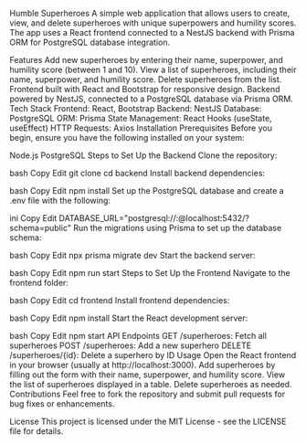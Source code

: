 Humble Superheroes
A simple web application that allows users to create, view, and delete superheroes with unique superpowers and humility scores. The app uses a React frontend connected to a NestJS backend with Prisma ORM for PostgreSQL database integration.

Features
Add new superheroes by entering their name, superpower, and humility score (between 1 and 10).
View a list of superheroes, including their name, superpower, and humility score.
Delete superheroes from the list.
Frontend built with React and Bootstrap for responsive design.
Backend powered by NestJS, connected to a PostgreSQL database via Prisma ORM.
Tech Stack
Frontend: React, Bootstrap
Backend: NestJS
Database: PostgreSQL
ORM: Prisma
State Management: React Hooks (useState, useEffect)
HTTP Requests: Axios
Installation
Prerequisites
Before you begin, ensure you have the following installed on your system:

Node.js
PostgreSQL
Steps to Set Up the Backend
Clone the repository:

bash
Copy
Edit
git clone <repository-url>
cd backend
Install backend dependencies:

bash
Copy
Edit
npm install
Set up the PostgreSQL database and create a .env file with the following:

ini
Copy
Edit
DATABASE_URL="postgresql://<username>:<password>@localhost:5432/<database-name>?schema=public"
Run the migrations using Prisma to set up the database schema:

bash
Copy
Edit
npx prisma migrate dev
Start the backend server:

bash
Copy
Edit
npm run start
Steps to Set Up the Frontend
Navigate to the frontend folder:

bash
Copy
Edit
cd frontend
Install frontend dependencies:

bash
Copy
Edit
npm install
Start the React development server:

bash
Copy
Edit
npm start
API Endpoints
GET /superheroes: Fetch all superheroes
POST /superheroes: Add a new superhero
DELETE /superheroes/{id}: Delete a superhero by ID
Usage
Open the React frontend in your browser (usually at http://localhost:3000).
Add superheroes by filling out the form with their name, superpower, and humility score.
View the list of superheroes displayed in a table.
Delete superheroes as needed.
Contributions
Feel free to fork the repository and submit pull requests for bug fixes or enhancements.

License
This project is licensed under the MIT License - see the LICENSE file for details.